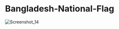 # Bangladesh-National-Flag
![Screenshot_14](https://user-images.githubusercontent.com/107166036/227795444-00b97822-f50f-4237-a0b1-e893e60674b3.png)

